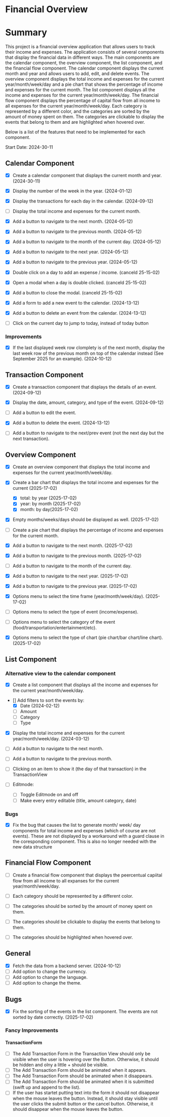 # Financial Overview
# Summary
This project is a financial overview application that allows users to track their income and expenses. The application consists of several components that display the financial data in different ways. The main components are the calendar component, the overview component, the list component, and the financial flow component. The calendar component displays the current month and year and allows users to add, edit, and delete events. The overview component displays the total income and expenses for the current year/month/week/day and a pie chart that shows the percentage of income and expenses for the current month. The list component displays all the income and expenses for the current year/month/week/day. The financial flow component displays the percentage of capital flow from all income to all expenses for the current year/month/week/day. Each category is represented by a different color, and the categories are sorted by the amount of money spent on them. The categories are clickable to display the events that belong to them and are highlighted when hovered over.

Below is a list of the features that need to be implemented for each component.

Start Date: 2024-30-11

## Calendar Component

- [x] Create a calendar component that displays the current month and year. (2024-30-11)
- [x] Display the number of the week in the year. (2024-01-12)
- [x] Display the transactions for each day in the calendar. (2024-09-12)
- [ ] Display the total income and expenses for the current month.
  
- [x] Add a button to navigate to the next month. (2024-05-12)
- [x] Add a button to navigate to the previous month. (2024-05-12)
- [x] Add a button to navigate to the month of the current day. (2024-05-12)
- [x] Add a button to navigate to the next year. (2024-05-12)
- [x] Add a button to navigate to the previous year. (2024-05-12)

- [x] Double click on a day to add an expense / income. (canceld 25-15-02)
- [x] Open a modal when a day is double clicked. (canceld 25-15-02)
- [x] Add a button to close the modal. (canceld 25-15-02)
- [x] Add a form to add a new event to the calendar. (2024-13-12)
- [x] Add a button to delete an event from the calendar. (2024-13-12)
- [ ] Click on the current day to jump to today, instead of today button

### Improvements
- [x] If the last displayed week row clomplety is of the next month, display the last week row of the previous month on top of the calendar instead (See September 2025 for an example). (2024-10-12)

## Transaction Component
- [x] Create a transaction component that displays the details of an event. (2024-09-12)
- [x] Display the date, amount, category, and type of the event. (2024-09-12)
- [ ] Add a button to edit the event.
- [x] Add a button to delete the event. (2024-13-12)
- [ ] Add a button to navigate to the next/prev event (not the next day but the next transaction).


## Overview Component
- [x] Create an overview component that displays the total income and expenses for the current year/month/week/day.

- [x] Create a bar chart that displays the total income and expenses for the current (2025-17-02)
  - [x] total: by year (2025-17-02)
  - [x] year: by month (2025-17-02)
  - [x] month: by day(2025-17-02)

- [x] Empty months/weeks/days should be displayed as well. (2025-17-02)

- [ ] Create a pie chart that displays the percentage of income and expenses for the current month.
- [x] Add a button to navigate to the next month. (2025-17-02)
- [x] Add a button to navigate to the previous month. (2025-17-02)
- [ ] Add a button to navigate to the month of the current day.
- [x] Add a button to navigate to the next year. (2025-17-02)
- [x] Add a button to navigate to the previous year. (2025-17-02)

- [x] Options menu to select the time frame (year/month/week/day). (2025-17-02)
- [ ] Options menu to select the type of event (income/expense).
- [ ] Options menu to select the category of the event (food/transportation/entertainment/etc).
- [x] Options menu to select the type of chart (pie chart/bar chart/line chart). (2025-17-02)
  

## List Component
### Alternative view to the calendar component
- [x] Create a list component that displays all the income and expenses for the current year/month/week/day.
- [] Add filters to sort the events by:
  - [x] Date (2024-02-12)
  - [ ] Amount
  - [ ] Category
  - [ ] Type
- [x] Display the total income and expenses for the current year/month/week/day. (2024-03-12)
- [ ] Add a button to navigate to the next month.
- [ ] Add a button to navigate to the previous month.

- [ ] Clicking on an item to show it (the day of that transaction) in the TransactionView
- [ ] Editmode:
  - [ ] Toggle Editmode on and off
  - [ ] Make every entry editable (title, amount category, date)
### Bugs
- [x] Fix the bug that causes the list to generate month/ week/ day components for total income and expenses (which of course are not events). These are not displayed by a workaround with a guard clause in the coresponding component. This is also no longer needed with the new data structure


## Financial Flow Component
- [ ] Create a financial flow component that displays the peercentual capiital flow from all income to all expanses for the current year/month/week/day.
- [ ] Each category should be represented by a different color.
- [ ] The categories should be sorted by the amount of money spent on them.
- [ ] The categories should be clickable to display the events that belong to them.
- [ ] The categories should be highlighted when hovered over.
   

## General
- [x] Fetch the data from a backend server. (2024-10-12)
- [ ] Add option to change the currency.
- [ ] Add option to change the language.
- [ ] Add option to change the theme.

## Bugs 
- [x] Fix the sorting of the events in the list component. The events are not sorted by date correctly. (2025-17-02)



### Fancy Improvements
#### TransactionForm
-  [ ] The Add Transaction Form in the Transaction View should only be visible when the user is hovering over the Button. Otherwise, it should be hidden and olny a little + should be visible.
-  [ ] The Add Transaction Form should be animated when it appears.
-  [ ] The Add Transaction Form should be animated when it disappears.
-  [ ] The Add Transaction Form should be animated when it is submitted (swift up and append to the list).
-  [ ] If the user has startet putting text into the form it should not disappear when the mouse leaves the button. Instead, it should stay visible until the user clicks the submit button or the cancel button. Otherwise, it should disappear when the mouse leaves the button.